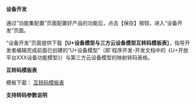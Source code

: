 #### 设备开发 


通过“功能集配置”页面配置好产品的功能后，点击【保存】按钮，进入“设备开发”页面。


“设备开发”页面提供下载【**U+设备模型与三方云设备模型互转码模板表**】，指导开发者编辑完成前面已创建的“U+设备模型”（即`程序开发-开发文档中的《U+开放平台XXX设备功能模型》）与第三方云设备模型的映射转码表格。


**互转码模板表**

模板下载： <a href="_media/互转码模板表.xlsx" target="_blank">互转码模板表</a>

**支持转码参数说明**




[Dev_world]:https://haier-iot.github.io/guide/#/zh-cn/Cloudgw  
[Business_functions]:_media/Link/Business_functions.png 